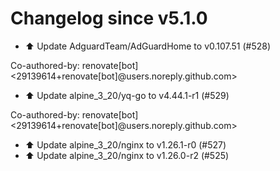 # Changelog since v5.1.0
- ⬆️ Update AdguardTeam/AdGuardHome to v0.107.51 (#528)

Co-authored-by: renovate[bot] <29139614+renovate[bot]@users.noreply.github.com> 
- ⬆️ Update alpine_3_20/yq-go to v4.44.1-r1 (#529)

Co-authored-by: renovate[bot] <29139614+renovate[bot]@users.noreply.github.com> 
- ⬆️ Update alpine_3_20/nginx to v1.26.1-r0 (#527) 
- ⬆️ Update alpine_3_20/nginx to v1.26.0-r2 (#525) 
